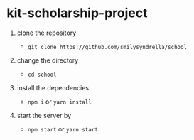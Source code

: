 # kit-scholarship-project

1. clone the repository
   - `git clone https://github.com/smilysyndrella/school`

2. change the directory
   - `cd school`

3. install the dependencies
   - `npm i` or `yarn install`

4. start the server by 
   - `npm start` or `yarn start`
